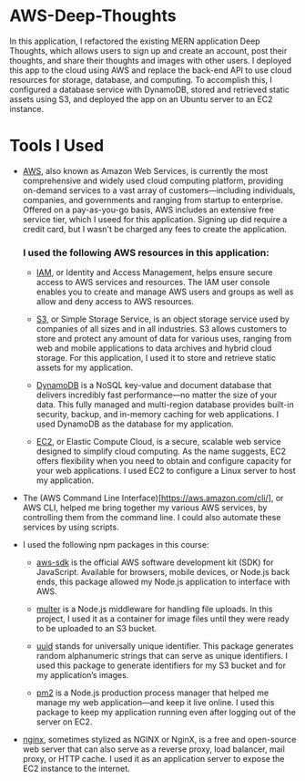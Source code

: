 # AWS-Deep-Thoughts
In this application, I refactored the existing MERN application Deep Thoughts, which allows users to sign up and create an account, post their thoughts, and share their thoughts and images with other users. I deployed this app to the cloud using AWS and replace the back-end API to use cloud resources for storage, database, and computing. To accomplish this, I configured a database service with DynamoDB, stored and retrieved static assets using S3, and deployed the app on an Ubuntu server to an EC2 instance.

# Tools I Used

- [AWS](https://aws.amazon.com/), also known as Amazon Web Services, is currently the most comprehensive and widely used cloud computing platform, providing on-demand services to a vast array of customers—including individuals, companies, and governments and ranging from startup to enterprise. Offered on a pay-as-you-go basis, AWS includes an extensive free service tier, which I useed for this application. Signing up did require a credit card, but I wasn't be charged any fees to create the application.

    ### I used the following AWS resources in this application:
     - [IAM](https://aws.amazon.com/iam/), or Identity and Access Management, helps ensure secure access to AWS services and resources. The IAM user console enables you to create and manage AWS users and groups as well as allow and deny access to AWS resources.

     - [S3](https://aws.amazon.com/s3/), or Simple Storage Service, is an object storage service used by companies of all sizes and in all industries. S3 allows customers to store and protect any amount of data for various uses, ranging from web and mobile applications to data archives and hybrid cloud storage. For this application, I used it to store and retrieve static assets for my application.

     - [DynamoDB](https://aws.amazon.com/dynamodb/) is a NoSQL key-value and document database that delivers incredibly fast performance—no matter the size of your data. This fully managed and multi-region database provides built-in security, backup, and in-memory caching for web applications. I used DynamoDB as the database for my application.

     - [EC2](https://aws.amazon.com/ec2/), or Elastic Compute Cloud, is a secure, scalable web service designed to simplify cloud computing. As the name suggests, EC2 offers flexibility when you need to obtain and configure capacity for your web applications. I used EC2 to configure a Linux server to host my application.

- The (AWS Command Line Interface)[https://aws.amazon.com/cli/], or AWS CLI, helped me bring together my various AWS services, by controlling them from the command line. I could also automate these services by using scripts.

- I used the following npm packages in this course:

    - [aws-sdk](https://www.npmjs.com/package/aws-sdk) is the official AWS software development kit (SDK) for JavaScript. Available for browsers, mobile devices, or Node.js back ends, this package allowed my Node.js application to interface with AWS.

    - [multer](https://www.npmjs.com/package/multer) is a Node.js middleware for handling file uploads. In this project, I used it as a container for image files until they were ready to be uploaded to an S3 bucket.

    - [uuid](https://www.npmjs.com/package/uuid) stands for universally unique identifier. This package generates random alphanumeric strings that can serve as unique identifiers. I used this package to generate identifiers for my S3 bucket and for my application’s images.

    - [pm2](https://www.npmjs.com/package/pm2) is a Node.js production process manager that helped me manage my web application—and keep it live online. I used this package to keep my application running even after logging out of the server on EC2.

- [nginx](https://www.nginx.com/), sometimes stylized as NGINX or NginX, is a free and open-source web server that can also serve as a reverse proxy, load balancer, mail proxy, or HTTP cache. I used it as an application server to expose the EC2 instance to the internet.
